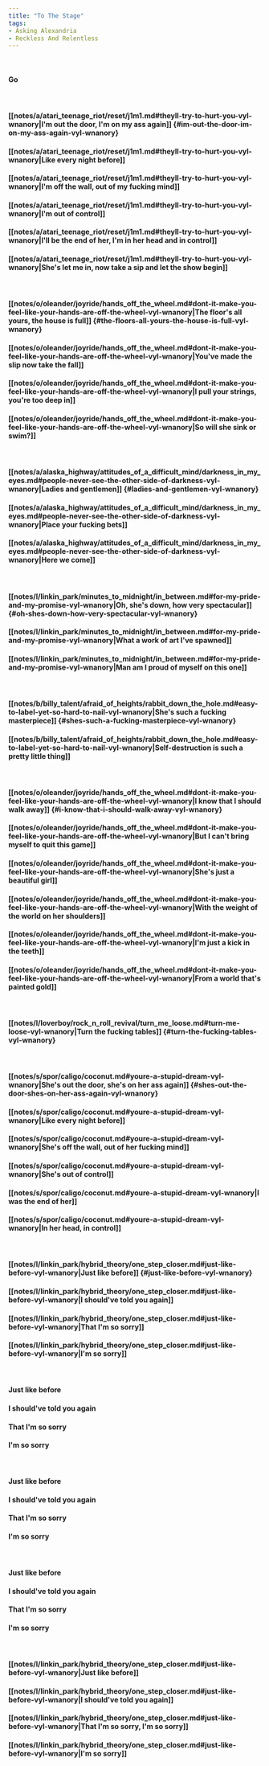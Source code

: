 ```yaml
---
title: "To The Stage"
tags:
- Asking Alexandria
- Reckless And Relentless
---
```

&nbsp;
#### Go
&nbsp;
#### [[notes/a/atari_teenage_riot/reset/j1m1.md#theyll-try-to-hurt-you-vyl-wnanory|I'm out the door, I'm on my ass again]] {#im-out-the-door-im-on-my-ass-again-vyl-wnanory}
#### [[notes/a/atari_teenage_riot/reset/j1m1.md#theyll-try-to-hurt-you-vyl-wnanory|Like every night before]]
#### [[notes/a/atari_teenage_riot/reset/j1m1.md#theyll-try-to-hurt-you-vyl-wnanory|I'm off the wall, out of my fucking mind]]
#### [[notes/a/atari_teenage_riot/reset/j1m1.md#theyll-try-to-hurt-you-vyl-wnanory|I'm out of control]]
#### [[notes/a/atari_teenage_riot/reset/j1m1.md#theyll-try-to-hurt-you-vyl-wnanory|I'll be the end of her, I'm in her head and in control]]
#### [[notes/a/atari_teenage_riot/reset/j1m1.md#theyll-try-to-hurt-you-vyl-wnanory|She's let me in, now take a sip and let the show begin]]
&nbsp;
#### [[notes/o/oleander/joyride/hands_off_the_wheel.md#dont-it-make-you-feel-like-your-hands-are-off-the-wheel-vyl-wnanory|The floor's all yours, the house is full]] {#the-floors-all-yours-the-house-is-full-vyl-wnanory}
#### [[notes/o/oleander/joyride/hands_off_the_wheel.md#dont-it-make-you-feel-like-your-hands-are-off-the-wheel-vyl-wnanory|You've made the slip now take the fall]]
#### [[notes/o/oleander/joyride/hands_off_the_wheel.md#dont-it-make-you-feel-like-your-hands-are-off-the-wheel-vyl-wnanory|I pull your strings, you're too deep in]]
#### [[notes/o/oleander/joyride/hands_off_the_wheel.md#dont-it-make-you-feel-like-your-hands-are-off-the-wheel-vyl-wnanory|So will she sink or swim?]]
&nbsp;
#### [[notes/a/alaska_highway/attitudes_of_a_difficult_mind/darkness_in_my_eyes.md#people-never-see-the-other-side-of-darkness-vyl-wnanory|Ladies and gentlemen]] {#ladies-and-gentlemen-vyl-wnanory}
#### [[notes/a/alaska_highway/attitudes_of_a_difficult_mind/darkness_in_my_eyes.md#people-never-see-the-other-side-of-darkness-vyl-wnanory|Place your fucking bets]]
#### [[notes/a/alaska_highway/attitudes_of_a_difficult_mind/darkness_in_my_eyes.md#people-never-see-the-other-side-of-darkness-vyl-wnanory|Here we come]]
&nbsp;
#### [[notes/l/linkin_park/minutes_to_midnight/in_between.md#for-my-pride-and-my-promise-vyl-wnanory|Oh, she's down, how very spectacular]] {#oh-shes-down-how-very-spectacular-vyl-wnanory}
#### [[notes/l/linkin_park/minutes_to_midnight/in_between.md#for-my-pride-and-my-promise-vyl-wnanory|What a work of art I've spawned]]
#### [[notes/l/linkin_park/minutes_to_midnight/in_between.md#for-my-pride-and-my-promise-vyl-wnanory|Man am I proud of myself on this one]]
&nbsp;
#### [[notes/b/billy_talent/afraid_of_heights/rabbit_down_the_hole.md#easy-to-label-yet-so-hard-to-nail-vyl-wnanory|She's such a fucking masterpiece]] {#shes-such-a-fucking-masterpiece-vyl-wnanory}
#### [[notes/b/billy_talent/afraid_of_heights/rabbit_down_the_hole.md#easy-to-label-yet-so-hard-to-nail-vyl-wnanory|Self-destruction is such a pretty little thing]]
&nbsp;
#### [[notes/o/oleander/joyride/hands_off_the_wheel.md#dont-it-make-you-feel-like-your-hands-are-off-the-wheel-vyl-wnanory|I know that I should walk away]] {#i-know-that-i-should-walk-away-vyl-wnanory}
#### [[notes/o/oleander/joyride/hands_off_the_wheel.md#dont-it-make-you-feel-like-your-hands-are-off-the-wheel-vyl-wnanory|But I can't bring myself to quit this game]]
#### [[notes/o/oleander/joyride/hands_off_the_wheel.md#dont-it-make-you-feel-like-your-hands-are-off-the-wheel-vyl-wnanory|She's just a beautiful girl]]
#### [[notes/o/oleander/joyride/hands_off_the_wheel.md#dont-it-make-you-feel-like-your-hands-are-off-the-wheel-vyl-wnanory|With the weight of the world on her shoulders]]
#### [[notes/o/oleander/joyride/hands_off_the_wheel.md#dont-it-make-you-feel-like-your-hands-are-off-the-wheel-vyl-wnanory|I'm just a kick in the teeth]]
#### [[notes/o/oleander/joyride/hands_off_the_wheel.md#dont-it-make-you-feel-like-your-hands-are-off-the-wheel-vyl-wnanory|From a world that's painted gold]]
&nbsp;
#### [[notes/l/loverboy/rock_n_roll_revival/turn_me_loose.md#turn-me-loose-vyl-wnanory|Turn the fucking tables]] {#turn-the-fucking-tables-vyl-wnanory}
&nbsp;
#### [[notes/s/spor/caligo/coconut.md#youre-a-stupid-dream-vyl-wnanory|She's out the door, she's on her ass again]] {#shes-out-the-door-shes-on-her-ass-again-vyl-wnanory}
#### [[notes/s/spor/caligo/coconut.md#youre-a-stupid-dream-vyl-wnanory|Like every night before]]
#### [[notes/s/spor/caligo/coconut.md#youre-a-stupid-dream-vyl-wnanory|She's off the wall, out of her fucking mind]]
#### [[notes/s/spor/caligo/coconut.md#youre-a-stupid-dream-vyl-wnanory|She's out of control]]
#### [[notes/s/spor/caligo/coconut.md#youre-a-stupid-dream-vyl-wnanory|I was the end of her]]
#### [[notes/s/spor/caligo/coconut.md#youre-a-stupid-dream-vyl-wnanory|In her head, in control]]
&nbsp;
#### [[notes/l/linkin_park/hybrid_theory/one_step_closer.md#just-like-before-vyl-wnanory|Just like before]] {#just-like-before-vyl-wnanory}
#### [[notes/l/linkin_park/hybrid_theory/one_step_closer.md#just-like-before-vyl-wnanory|I should've told you again]]
#### [[notes/l/linkin_park/hybrid_theory/one_step_closer.md#just-like-before-vyl-wnanory|That I'm so sorry]]
#### [[notes/l/linkin_park/hybrid_theory/one_step_closer.md#just-like-before-vyl-wnanory|I'm so sorry]]
&nbsp;
#### Just like before
#### I should've told you again
#### That I'm so sorry
#### I'm so sorry
&nbsp;
#### Just like before
#### I should've told you again
#### That I'm so sorry
#### I'm so sorry
&nbsp;
#### Just like before
#### I should've told you again
#### That I'm so sorry
#### I'm so sorry
&nbsp;
#### [[notes/l/linkin_park/hybrid_theory/one_step_closer.md#just-like-before-vyl-wnanory|Just like before]]
#### [[notes/l/linkin_park/hybrid_theory/one_step_closer.md#just-like-before-vyl-wnanory|I should've told you again]]
#### [[notes/l/linkin_park/hybrid_theory/one_step_closer.md#just-like-before-vyl-wnanory|That I'm so sorry, I'm so sorry]]
#### [[notes/l/linkin_park/hybrid_theory/one_step_closer.md#just-like-before-vyl-wnanory|I'm so sorry]]

